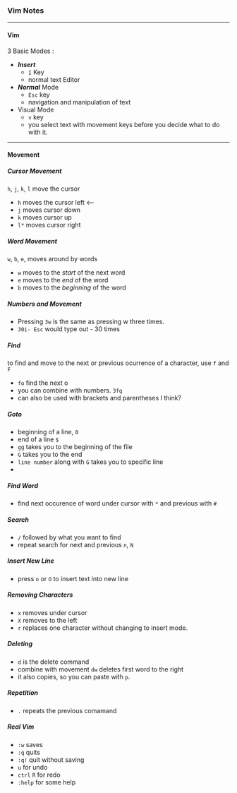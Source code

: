 ### Vim Notes

*****

#### Vim

3 Basic Modes :

* ***Insert*** 
    * `I` Key
    * normal text Editor
* ***Normal*** Mode
    * `Esc` key
    * navigation and manipulation of text
* Visual Mode
    * `v` key
    * you select text with movement keys before you decide what to do with it.
*****
#### Movement

##### Cursor Movement
`h`, `j`, `k`, `l` move the cursor
* `h` moves the cursor left <-- 
* `j` moves cursor down 
* `k` moves cursor up
* `l*` moves cursor right


##### Word Movement
`w`, `b`, `e`, moves around by words

* `w` moves to the *start* of the next word
* `e` moves to the *end* of the word
* `b` moves to the *beginning* of the word

##### Numbers and Movement

* Pressing `3w` is the same as pressing w three times.
* `30i- Esc` would type out - 30 times

##### Find

to find and move to the next or previous ocurrence of a character, use `f` and `F` 
* `fo` find the next o
* you can combine with numbers.  `3fq`
* can also be used with brackets and parentheses I think?
##### Goto

* beginning of a line, `0`
* end of a line `$`
* `gg` takes you to the beginning of the file
* `G` takes you to the end
* `line number` along with `G` takes you to specific line
*
##### Find Word

* find next occurence of word under cursor with `*` and previous with `#`

##### Search
* `/` followed by what you want to find
* repeat search for next and previous `n`, `N`

##### Insert New Line
* press `o` or `O` to insert text into new line

##### Removing Characters
* `x` removes under cursor
* `X` removes to the left
* `r` replaces one character without changing to insert mode.

##### Deleting
* `d` is the delete command
* combine with movement `dw` deletes first word to the right
* it also copies, so you can paste with `p`.

##### Repetition

* `.` repeats the previous comamand

##### Real Vim
* `:w` saves
* `:q` quits
* `:q!` quit without saving
* `u` for undo
* `ctrl` `R` for redo
* `:help` for some help